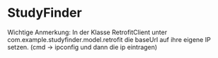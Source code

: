# StudyFinder

Wichtige Anmerkung: In der Klasse RetrofitClient unter com.example.studyfinder.model.retrofit die baseUrl auf ihre eigene IP setzen. (cmd -> ipconfig und dann die ip eintragen)
